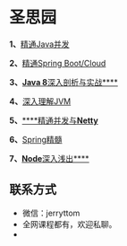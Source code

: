 # 圣思园

**1、**[精通Java并发](http://www.iprogramming.cn/spring_boot_cloud_java_concurrency.html)

**2、**[精通Spring Boot/Cloud](http://www.iprogramming.cn/spring_boot_cloud_java_concurrency.html)

**3、**[**Java 8**深入剖析与实战****](http://www.iprogramming.cn/jdk8.html)

**4、**[深入理解JVM](http://www.iprogramming.cn/jvm.html)

**5、**[****精通并发与**Netty**](http://www.iprogramming.cn/netty.html)

**6、**[Spring精髓](http://www.iprogramming.cn/)

**7、**[**Node**深入浅出****](http://www.iprogramming.cn/)

## 联系方式

-  微信：jerryttom
-  全网课程都有，欢迎私聊。
-   
